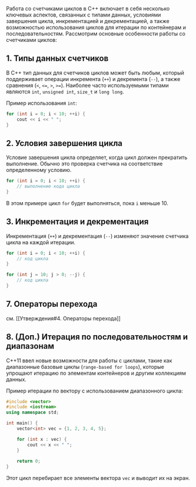 Работа со счетчиками циклов в C++ включает в себя несколько ключевых аспектов, связанных с типами данных, условиями завершения цикла, инкрементацией и декрементацией, а также возможностью использования циклов для итерации по контейнерам и последовательностям. Рассмотрим основные особенности работы со счетчиками циклов:

## 1. Типы данных счетчиков

В C++ тип данных для счетчиков циклов может быть любым, который поддерживает операции инкремента (`++`) и декремента (`--`), а также сравнения (`<`, `<=`, `>`, `>=`). Наиболее часто используемыми типами являются `int`, `unsigned int`, `size_t` и `long long`.

Пример использования `int`:

```cpp
for (int i = 0; i < 10; ++i) {
    cout << i << " ";
}
```

## 2. Условия завершения цикла

Условие завершения цикла определяет, когда цикл должен прекратить выполнение. Обычно это проверка счетчика на соответствие определенному условию.

```cpp
for (int i = 0; i < 10; ++i) {
    // выполнение кода цикла
}
```

В этом примере цикл `for` будет выполняться, пока `i` меньше 10.

## 3. Инкрементация и декрементация

Инкрементация (`++`) и декрементация (`--`) изменяют значение счетчика цикла на каждой итерации.

```cpp
for (int i = 0; i < 10; ++i) {
    // код цикла
}

for (int j = 10; j > 0; --j) {
    // код цикла
}
```

## 7. Операторы перехода

см. [[Утверждения#4. Операторы перехода]]

## 8. (Доп.) Итерация по последовательностям и диапазонам

C++11 ввел новые возможности для работы с циклами, такие как диапазонные базовые циклы (`range-based for loops`), которые упрощают итерацию по элементам контейнеров и другим коллекциям данных.

Пример итерации по вектору с использованием диапазонного цикла:

```cpp
#include <vector>
#include <iostream>
using namespace std;

int main() {
    vector<int> vec = {1, 2, 3, 4, 5};

    for (int x : vec) {
        cout << x << " ";
    }
    
    return 0;
}
```

Этот цикл перебирает все элементы вектора `vec` и выводит их на экран.
